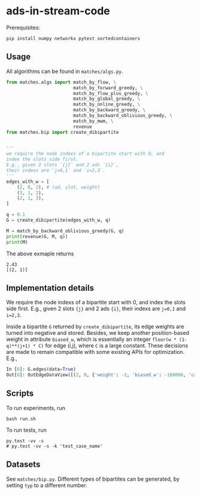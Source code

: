# ads-in-stream-code

Prerequisites:
```
pip install numpy networkx pytest sortedcontainers
```

## Usage

All algorithms can be found in `matches/algs.py`.

```python
from matches.algs import match_by_flow, \
                         match_by_forward_greedy, \
                         match_by_flow_plus_greedy, \
                         match_by_global_greedy, \
                         match_by_online_greedy, \
                         match_by_backward_greedy, \
                         match_by_backward_oblivious_greedy, \
                         match_by_mwm, \
                         revenue
from matches.bip import create_dibipartite


'''
we require the node indexs of a bipartite start with 0, and 
index the slots side first.
E.g., given 2 slots `{j}` and 2 ads `{i}`, 
their indexs are `j=0,1` and `i=2,3`.
'''
edges_with_w = [ 
    (2, 0, 2), # (ad, slot, weight)
    (3, 1, 2),
    (2, 1, 3),
]

q = 0.1
G = create_dibipartite(edges_with_w, q)

M = match_by_backward_oblivious_greedy(G, q)
print(revenue(G, M, q))
print(M)
```

The above exmaple returns
```
2.43
[(2, 1)]
```

## Implementation details

We require the node indexs of a bipartite start with 0, and 
index the slots side first.
E.g., given 2 slots `{j}` and 2 ads `{i}`, 
their indexs are `j=0,1` and `i=2,3`.

Inside a bipartite `G` returned by `create_dibipartite`,
its edge weights are turned into negative and stored.
Besides, we keep another position-based weight in attribute `biased_w`, 
which is essentially an integer `floor(w * (1-q)**(j+1) * C)` for edge (i,j),
where `C` is a large constant.
These decisions are made to remain compatible with some existing APIs for optimization.
E.g.,

```python
In [6]: G.edges(data=True)
Out[6]: OutEdgeDataView([(2, 0, {'weight': -2, 'biased_w': -180000, 'capacity': 1}), (2, 1, {'weight': -3, 'biased_w': -243000, 'capacity': 1}), (3, 1, {'weight': -2, 'biased_w': -162000, 'capacity': 1})])
```


## Scripts

To run experiments, run
```
bash run.sh
```

To run tests, run
```
py.test -vv -s
# py.test -vv -s -k 'test_case_name'
```

## Datasets

See `matches/bip.py`.
Different types of bipartites can be generated, by setting `typ` to a different number.



